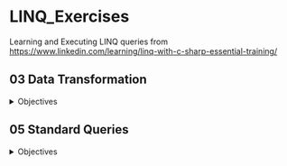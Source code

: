 # LINQ_Exercises

Learning and Executing LINQ queries from https://www.linkedin.com/learning/linq-with-c-sharp-essential-training/

## 03 Data Transformation
<details><summary>Objectives</summary>
<p>
  
- [x] Return results as a new type
- [x] Perform operations on source elements

</p>
</details>

## 05 Standard Queries
<details><summary>Objectives</summary>
<p>
  
- [x] Use "where" operator
- [x] Use "orderby" operator
- [x] Use "groupby" operator
- [x] Use inner join
- [x] Use outer join
- [x] Use cross join

</p>
</details>
